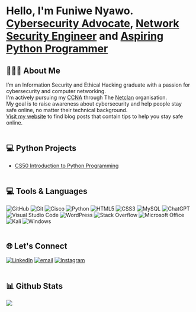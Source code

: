 <h1>Hello, I'm Funiwe Nyawo.<br/><a href="https://cybersmartwithfuni.wordpress.com">Cybersecurity Advocate</a>, <a href="https://www.linkedin.com/in/funiwe-nyawo">Network Security Engineer</a> and <a href="https://www.linkedin.com/in/funiwe-nyawo">Aspiring Python Programmer</a> </h1>

## 👩🏾‍🎓 About Me 

I’m an Information Security and Ethical Hacking graduate with a passion for cybersecurity and computer networking.<br/>
I'm actively pursuing my [CCNA](https://www.cisco.com/site/us/en/learn/training-certifications/certifications/enterprise/ccna/index.html) through The [Netclan](https://www.linkedin.com/company/thenetclan/posts/?feedView=all) organisation.<br/>
My goal is to raise awareness about cybersecurity and help people stay safe online, no matter their technical background.<br/>
[Visit my website](https://cybersmartwithfuni.wordpress.com) to find blog posts that contain tips to help you stay safe online.<br/><br/>
    
## 💻 Python Projects
  - [CS50 Introduction to Python Programming](https://github.com/funiie/CS50P-Solutions)<br/><br/>

## 💻 Tools & Languages
![GitHub](https://img.shields.io/badge/github-%23121011.svg?style=for-the-badge&logo=github&logoColor=white) 
![Git](https://img.shields.io/badge/git-%23F05033.svg?style=for-the-badge&logo=git&logoColor=white) 
![Cisco](https://img.shields.io/badge/cisco-%23049fd9.svg?style=for-the-badge&logo=cisco&logoColor=black) 
![Python](https://img.shields.io/badge/python-3670A0?style=for-the-badge&logo=python&logoColor=ffdd54) 
![HTML5](https://img.shields.io/badge/html5-%23E34F26.svg?style=for-the-badge&logo=html5&logoColor=white) 
![CSS3](https://img.shields.io/badge/css3-%231572B6.svg?style=for-the-badge&logo=css3&logoColor=white) 
![MySQL](https://img.shields.io/badge/mysql-4479A1.svg?style=for-the-badge&logo=mysql&logoColor=white) 
![ChatGPT](https://img.shields.io/badge/chatGPT-74aa9c?style=for-the-badge&logo=openai&logoColor=white) 
![Visual Studio Code](https://img.shields.io/badge/Visual%20Studio%20Code-0078d7.svg?style=for-the-badge&logo=visual-studio-code&logoColor=white) 
![WordPress](https://img.shields.io/badge/WordPress-%23117AC9.svg?style=for-the-badge&logo=WordPress&logoColor=white) 
![Stack Overflow](https://img.shields.io/badge/-Stackoverflow-FE7A16?style=for-the-badge&logo=stack-overflow&logoColor=white) 
![Microsoft Office](https://img.shields.io/badge/Microsoft_Office-D83B01?style=for-the-badge&logo=microsoft-office&logoColor=white) 
![Kali](https://img.shields.io/badge/Kali-268BEE?style=for-the-badge&logo=kalilinux&logoColor=white) 
![Windows](https://img.shields.io/badge/Windows-0078D6?style=for-the-badge&logo=windows&logoColor=white)<br/><br/>

## 🌐 Let's Connect
[![LinkedIn](https://img.shields.io/badge/LinkedIn-%230077B5.svg?logo=linkedin&logoColor=white)](https://www.linkedin.com/in/funiwe-nyawo) 
[![email](https://img.shields.io/badge/Email-D14836?logo=gmail&logoColor=white)](mailto:funiwenyawo@gmail.com) 
[![Instagram](https://img.shields.io/badge/Instagram-%23E4405F.svg?logo=Instagram&logoColor=white)](https://instagram.com/funiwe_nyawo)<br/><br/>

## 📊 Github Stats 
![](https://github-readme-stats.vercel.app/api/top-langs/?username=funiie&theme=dark&hide_border=false&include_all_commits=false&count_private=false&layout=compact)



